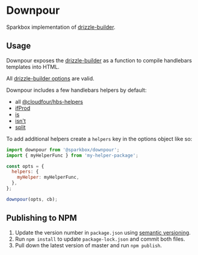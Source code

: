 # Downpour

Sparkbox implementation of [drizzle-builder].

## Usage

Downpour exposes the [drizzle-builder] as a function to compile handlebars templates into HTML.

All [drizzle-builder options][drizzle-builder-options] are valid.

Downpour includes a few handlebars helpers by default:

- all [@cloudfour/hbs-helpers][hbs-helpers]
- [ifProd][sbx-ifprod-helper]
- [is][assemble]
- [isn't][assemble]
- [split][assemble]

To add additional helpers create a `helpers` key in the options object like so:

``` javascript
import downpour from '@sparkbox/downpour';
import { myHelperFunc } from 'my-helper-package';

const opts = {
  helpers: {
    myHelper: myHelperFunc,
  },
};

downpour(opts, cb);
```

## Publishing to NPM

1. Update the version number in `package.json` using [semantic versioning][semantic-versioning].
1. Run `npm install` to update `package-lock.json` and commit both files.
1. Pull down the latest version of master and run `npm publish`.

[assemble]: https://github.com/helpers/handlebars-helpers
[drizzle-builder-options]: https://github.com/cloudfour/drizzle-builder#options
[drizzle-builder]: https://www.npmjs.com/package/drizzle-builder
[hbs-helpers]: https://github.com/cloudfour/core-hbs-helpers/tree/master/lib
[sbx-ifprod-helper]: https://github.com/sparkbox/ifProd-helper
[semantic-versioning]: https://docs.npmjs.com/about-semantic-versioning
